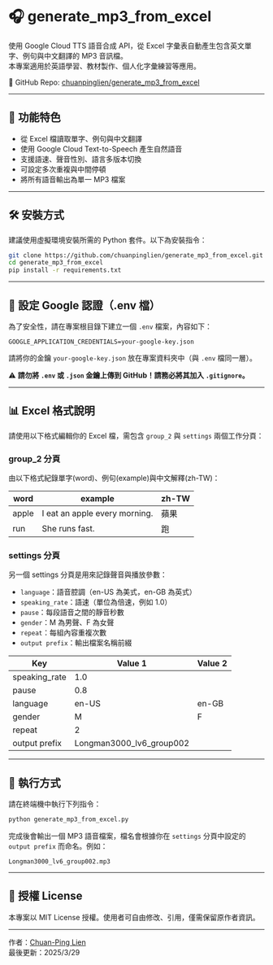 
# 🎧 generate_mp3_from_excel

使用 Google Cloud TTS 語音合成 API，從 Excel 字彙表自動產生包含英文單字、例句與中文翻譯的 MP3 音訊檔。  
本專案適用於英語學習、教材製作、個人化字彙練習等應用。

🔗 GitHub Repo: [chuanpinglien/generate_mp3_from_excel](https://github.com/chuanpinglien/generate_mp3_from_excel)

---

## 🚀 功能特色

- 從 Excel 檔讀取單字、例句與中文翻譯
- 使用 Google Cloud Text-to-Speech 產生自然語音
- 支援語速、聲音性別、語言多版本切換
- 可設定多次重複與中間停頓
- 將所有語音輸出為單一 MP3 檔案

---

## 🛠 安裝方式

建議使用虛擬環境安裝所需的 Python 套件。以下為安裝指令：

```bash
git clone https://github.com/chuanpinglien/generate_mp3_from_excel.git
cd generate_mp3_from_excel
pip install -r requirements.txt
```

---

## 🔐 設定 Google 認證（.env 檔）

為了安全性，請在專案根目錄下建立一個 `.env` 檔案，內容如下：

```env
GOOGLE_APPLICATION_CREDENTIALS=your-google-key.json
```

請將你的金鑰 `your-google-key.json` 放在專案資料夾中（與 `.env` 檔同一層）。

⚠️ **請勿將 `.env` 或 `.json` 金鑰上傳到 GitHub！請務必將其加入 `.gitignore`。**

---

## 📊 Excel 格式說明

請使用以下格式編輯你的 Excel 檔，需包含 `group_2` 與 `settings` 兩個工作分頁：

### group_2 分頁

由以下格式紀錄單字(word)、例句(example)與中文解釋(zh-TW)：

| word  | example                        | zh-TW  |
|-------|--------------------------------|--------|
| apple | I eat an apple every morning. | 蘋果   |
| run   | She runs fast.                | 跑     |

### settings 分頁

另一個 settings 分頁是用來記錄聲音與播放參數：

- `language`：語音腔調（en-US 為美式，en-GB 為英式）
- `speaking_rate`：語速（單位為倍速，例如 1.0）
- `pause`：每段語音之間的靜音秒數
- `gender`：M 為男聲、F 為女聲
- `repeat`：每組內容重複次數
- `output prefix`：輸出檔案名稱前綴

| Key            | Value 1         | Value 2 |
|----------------|-----------------|---------|
| speaking_rate  | 1.0             |         |
| pause          | 0.8             |         |
| language       | en-US           | en-GB   |
| gender         | M               | F       |
| repeat         | 2               |         |
| output prefix  | Longman3000_lv6_group002 |   |

---

## 🧪 執行方式

請在終端機中執行下列指令：

```bash
python generate_mp3_from_excel.py
```

完成後會輸出一個 MP3 語音檔案，檔名會根據你在 `settings` 分頁中設定的 `output prefix` 而命名。例如：

```
Longman3000_lv6_group002.mp3
```

---

## 📄 授權 License

本專案以 MIT License 授權。使用者可自由修改、引用，僅需保留原作者資訊。

---

作者：[Chuan-Ping Lien](https://github.com/chuanpinglien)  
最後更新：2025/3/29
